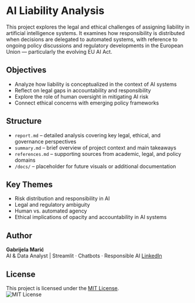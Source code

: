 # AI Liability Analysis

This project explores the legal and ethical challenges of assigning liability in artificial intelligence systems. It examines how responsibility is distributed when decisions are delegated to automated systems, with reference to ongoing policy discussions and regulatory developments in the European Union — particularly the evolving EU AI Act.

## Objectives

- Analyze how liability is conceptualized in the context of AI systems
- Reflect on legal gaps in accountability and responsibility
- Explore the role of human oversight in mitigating AI risk
- Connect ethical concerns with emerging policy frameworks

## Structure

- `report.md` – detailed analysis covering key legal, ethical, and governance perspectives  
- `summary.md` – brief overview of project context and main takeaways  
- `references.md` – supporting sources from academic, legal, and policy domains  
- `/docs/` – placeholder for future visuals or additional documentation

## Key Themes

- Risk distribution and responsibility in AI  
- Legal and regulatory ambiguity  
- Human vs. automated agency  
- Ethical implications of opacity and accountability in AI systems

## Author

**Gabrijela Marić**  
AI & Data Analyst | Streamlit · Chatbots · Responsible AI
[LinkedIn](https://www.linkedin.com/in/gabrijelamaric/)

## License

This project is licensed under the [MIT License](LICENSE).  
![MIT License](https://img.shields.io/badge/License-MIT-blue.svg)